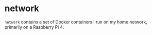 # network
`network` contains a set of Docker containers I run on my home network, 
primarily on a Raspberry Pi 4.
